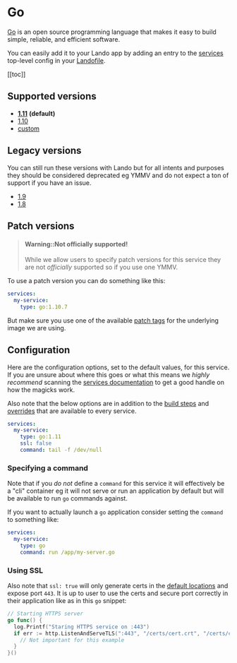 # Go

[Go](https://golang.org/) is an open source programming language that makes it easy to build simple, reliable, and efficient software.

You can easily add it to your Lando app by adding an entry to the [services](./../config/services.md) top-level config in your [Landofile](./../config/lando.md).

[[toc]]

## Supported versions

*   **[1.11](https://hub.docker.com/_/golang/)** **(default)**
*   [1.10](https://hub.docker.com/_/golang/)
*   [custom](./../config/services.md#advanced)

## Legacy versions

You can still run these versions with Lando but for all intents and purposes they should be considered deprecated eg YMMV and do not expect a ton of support if you have an issue.

*   [1.9](https://hub.docker.com/_/golang/)
*   [1.8](https://hub.docker.com/_/golang/)

## Patch versions

> #### Warning::Not officially supported!
>
> While we allow users to specify patch versions for this service they are not *officially* supported so if you use one YMMV.

To use a patch version you can do something like this:

```yaml
services:
  my-service:
    type: go:1.10.7
```

But make sure you use one of the available [patch tags](https://hub.docker.com/r/library/golang/tags/) for the underlying image we are using.

## Configuration

Here are the configuration options, set to the default values, for this service. If you are unsure about where this goes or what this means we *highly recommend* scanning the [services documentation](./../config/services.md) to get a good handle on how the magicks work.

Also note that the below options are in addition to the [build steps](./../config/services.md#build-steps) and [overrides](./../config/services.md#overrides) that are available to every service.

```yaml
services:
  my-service:
    type: go:1.11
    ssl: false
    command: tail -f /dev/null
```

### Specifying a command

Note that if you *do not* define a `command` for this service it will effectively be a "cli" container eg it will not serve or run an application by default but will be available to run `go` commands against.

If you want to actually launch a `go` application consider setting the `command` to something like:

```yaml
services:
  my-service:
    type: go
    command: run /app/my-server.go
```

### Using SSL

Also note that `ssl: true` will only generate certs in the [default locations](./../config/security.md) and expose port `443`. It is up to user to use the certs and secure port correctly in their application like as in this `go` snippet:

```go
// Starting HTTPS server
go func() {
  log.Printf("Staring HTTPS service on :443")
  if err := http.ListenAndServeTLS(":443", "/certs/cert.crt", "/certs/cert.key", nil); err != nil {
    // Not important for this example
  }
}()
```

